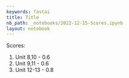 ```yaml
---
keywords: fastai
title: Title
nb_path: _notebooks/2022-12-15-Scores.ipynb
layout: notebook
---
```


<!--
#################################################
### THIS FILE WAS AUTOGENERATED! DO NOT EDIT! ###
#################################################
# file to edit: _notebooks/2022-12-15-Scores.ipynb
-->

<div class="container" id="notebook-container">
        
<div class="cell border-box-sizing text_cell rendered"><div class="inner_cell">
<div class="text_cell_render border-box-sizing rendered_html">
<p>Scores:</p>
<ol>
<li>Unit 8,10 - 0.6</li>
<li>Unit 9,11 - 0.6</li>
<li>Unit 12-13 - 0.8</li>
</ol>

</div>
</div>
</div>
</div>
 

